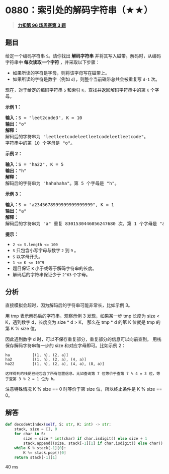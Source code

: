 # 0880：索引处的解码字符串（★★）


> <u>**[力扣第 96 场周赛第 3 题](https://leetcode.cn/problems/decoded-string-at-index/)**</u>

## 题目

<p>给定一个编码字符串 <code>S</code>。请你找出<em> </em><strong>解码字符串</strong> 并将其写入磁带。解码时，从编码字符串中<strong> 每次读取一个字符 </strong>，并采取以下步骤：</p>

<ul>
<li>如果所读的字符是字母，则将该字母写在磁带上。</li>
<li>如果所读的字符是数字（例如 <code>d</code>），则整个当前磁带总共会被重复写 <code>d-1</code> 次。</li>
</ul>

<p>现在，对于给定的编码字符串 <code>S</code> 和索引 <code>K</code>，查找并返回解码字符串中的第 <code>K</code> 个字母。</p>



<p><strong>示例 1：</strong></p>

<pre><strong>输入：</strong>S = &quot;leet2code3&quot;, K = 10
<strong>输出：</strong>&quot;o&quot;
<strong>解释：</strong>
解码后的字符串为 &quot;leetleetcodeleetleetcodeleetleetcode&quot;。
字符串中的第 10 个字母是 &quot;o&quot;。
</pre>

<p><strong>示例 2：</strong></p>

<pre><strong>输入：</strong>S = &quot;ha22&quot;, K = 5
<strong>输出：</strong>&quot;h&quot;
<strong>解释：</strong>
解码后的字符串为 &quot;hahahaha&quot;。第 5 个字母是 &quot;h&quot;。
</pre>

<p><strong>示例 3：</strong></p>

<pre><strong>输入：</strong>S = &quot;a2345678999999999999999&quot;, K = 1
<strong>输出：</strong>&quot;a&quot;
<strong>解释：</strong>
解码后的字符串为 &quot;a&quot; 重复 8301530446056247680 次。第 1 个字母是 &quot;a&quot;。
</pre>



<p><strong>提示：</strong></p>

<ul>
<li><code>2 &lt;= S.length &lt;= 100</code></li>
<li><code>S</code> 只包含小写字母与数字 <code>2</code> 到 <code>9</code> 。</li>
<li><code>S</code> 以字母开头。</li>
<li><code>1 &lt;= K &lt;= 10^9</code></li>
<li>题目保证 <code>K</code> 小于或等于解码字符串的长度。</li>
<li>解码后的字符串保证少于 <code>2^63</code> 个字母。</li>
</ul>


## 分析

直接模拟会超时，因为解码后的字符串可能非常长，比如示例 3。

用 tmp 表示解码后的字符串。观察示例 3 发现，如果某一步 tmp 长度为 size < K，遇到数字 d，长度变为 size * d > K，
那么在 tmp * d 的第 K 位就是 tmp 的第 K % size 位。

因此遇到数字 d 时，可以不保存重复部分，重复部分的信息可以向前查到。
用栈保存解码字符串每一步的 size 和对应字母即可。比如示例 2：

	ha			[(1, h), (2, a)]	
	ha2			[(1, h), (2, a), (4, a)]
	ha22		[(1, h), (2, a), (4, a), (8, a)]
	
	这样得到的栈便已经包含了所有位置信息。比如查询第 7 位等价于查第 7 % 4 = 3 位，等于查第 3 % 2 = 1 位为 h。

注意特殊情况 K % size == 0 时等价于第 size 位，所以终止条件是 K % size == 0。

## 解答

```python
def decodeAtIndex(self, S: str, K: int) -> str:
	stack, size = [], 0
	for char in S:
		size = size * int(char) if char.isdigit() else size + 1
		stack.append((size, stack[-1][1] if char.isdigit() else char))
	while K % stack[-1][0]:
		K %= stack.pop()[0]
	return stack[-1][1]
```

40 ms

